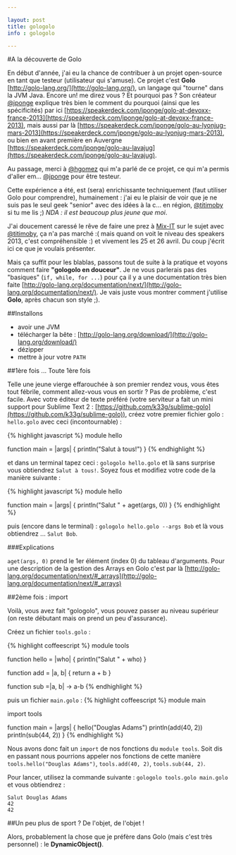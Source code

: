 ```yaml
---

layout: post
title: gologolo
info : gologolo

---
```


#A la découverte de Golo

En début d'année, j'ai eu la chance de contribuer à un projet open-source en tant que testeur (utilisateur qui s'amuse). Ce projet c'est **Golo** [http://golo-lang.org/](http://golo-lang.org/), un langage qui "tourne" dans la JVM Java. Encore un! me direz vous ? Et pourquoi pas ? Son créateur [@jponge](https://twitter.com/jponge) explique très bien le comment du pourquoi (ainsi que les spécificités) par ici [https://speakerdeck.com/jponge/golo-at-devoxx-france-2013](https://speakerdeck.com/jponge/golo-at-devoxx-france-2013), mais aussi par là [https://speakerdeck.com/jponge/golo-au-lyonjug-mars-2013](https://speakerdeck.com/jponge/golo-au-lyonjug-mars-2013), ou bien en avant première en Auvergne [https://speakerdeck.com/jponge/golo-au-lavajug](https://speakerdeck.com/jponge/golo-au-lavajug).

Au passage, merci à [@hgomez](https://twitter.com/hgomez) qui m'a parlé de ce projet, ce qui m'a permis d'aller em... [@jponge](https://twitter.com/jponge) pour être testeur.

Cette expérience a été, est (sera) enrichissante techniquement (faut utiliser Golo pour comprendre), humainement : j'ai eu le plaisir de voir que je ne suis pas le seul geek "senior" avec des idées à la c... en région, [@titimoby](https://twitter.com/titimoby) si tu me lis ;) *NDA : il est beaucoup plus jeune que moi*. 

J'ai doucement caressé le rêve de faire une prez à [Mix-IT](http://www.mix-it.fr/) sur le sujet avec [@titimoby](https://twitter.com/titimoby), ça n'a pas marché :( mais quand on voit le niveau des speakers 2013, c'est compréhensible :) et vivement les 25 et 26 avril. Du coup j'écrit ici ce que je voulais présenter.

Mais ça suffit pour les blablas, passons tout de suite à la pratique et voyons comment faire **"gologolo en douceur"**.
Je ne vous parlerais pas des "basiques" (`if, while, for ...`) pour ça il y a une documentation très bien faite [http://golo-lang.org/documentation/next/](http://golo-lang.org/documentation/next/). Je vais juste vous montrer comment j'utilise **Golo**, après chacun son style ;).

##Installons

- avoir une JVM
- télécharger la bête : [http://golo-lang.org/download/](http://golo-lang.org/download/)
- dézipper
- mettre à jour votre `PATH` 

##1ère fois ... Toute 1ère fois

Telle une jeune vierge effarouchée à son premier rendez vous, vous êtes tout fébrile, comment allez-vous vous en sortir ? Pas de problème, c'est facile. Avec votre éditeur de texte préféré (votre serviteur a fait un mini support pour Sublime Text 2 : [https://github.com/k33g/sublime-golo](https://github.com/k33g/sublime-golo)), créez votre premier fichier golo : `hello.golo` avec ceci (incontournable) :

{% highlight javascript %}
module hello

function main = |args| {
	println("Salut à tous!")
}
{% endhighlight %}

et dans un terminal tapez ceci : `gologolo hello.golo` et là sans surprise vous obtiendrez `Salut à tous!`. Soyez fous et modifiez votre code de la manière suivante :

{% highlight javascript %}
module hello

function main = |args| {
	println("Salut " + aget(args, 0))
}
{% endhighlight %}

puis (encore dans le terminal) : `gologolo hello.golo --args Bob` et là vous obtiendrez ... `Salut Bob`.

###Explications

`aget(args, 0)` prend le 1er élément (index 0) du tableau d'arguments. Pour une description de la gestion des Arrays en Golo c'est par là [http://golo-lang.org/documentation/next/#_arrays](http://golo-lang.org/documentation/next/#_arrays)

##2ème fois : import

Voilà, vous avez fait "gologolo", vous pouvez passer au niveau supérieur (on reste débutant mais on prend un peu d'assurance).

Créez un fichier `tools.golo` : 

{% highlight coffeescript %}
module tools

function hello = |who| {
	println("Salut " + who)
}

function add = |a, b| {
	return a + b
}

function sub =|a, b| -> a-b
{% endhighlight %}

puis un fichier `main.golo` :
{% highlight coffeescript %}
module main

import tools

function main = |args| {
	hello("Douglas Adams")
	println(add(40, 2))
	println(sub(44, 2))
}
{% endhighlight %}

Nous avons donc fait un `import` de nos fonctions du `module tools`. Soit dis en passant nous pourrions appeler nos fonctions de cette manière `tools.hello("Douglas Adams")`, `tools.add(40, 2)`, `tools.sub(44, 2)`.

Pour lancer, utilisez la commande suivante : `gologolo tools.golo main.golo` et vous obtiendrez :

	Salut Douglas Adams
	42
	42

##Un peu plus de sport ? De l'objet, de l'objet !

Alors, probablement la chose que je préfère dans Golo (mais c'est très personnel) : le **DynamicObject()**.






